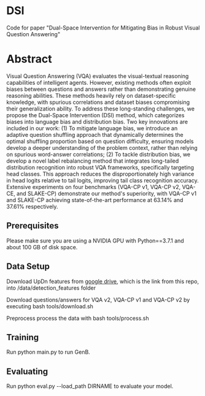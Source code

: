 # DSI
Code for paper "Dual-Space Intervention for Mitigating Bias in Robust Visual Question Answering"

# Abstract


Visual Question Answering (VQA) evaluates the visual-textual reasoning capabilities of intelligent agents. However, existing methods often exploit biases between questions and answers rather than demonstrating genuine reasoning abilities. These methods heavily rely on dataset-specific knowledge, with spurious correlations and dataset biases compromising their generalization ability. To address these long-standing challenges, we propose the Dual-Space Intervention (DSI) method, which categorizes biases into language bias and distribution bias. Two key innovations are included in our work: (1) To mitigate language bias, we introduce an adaptive question shuffling approach that dynamically determines the optimal shuffling proportion based on question difficulty, ensuring models develop a deeper understanding of the problem context, rather than relying on spurious word-answer correlations; (2) To tackle distribution bias, we develop a novel label rebalancing method that integrates long-tailed distribution recognition into robust VQA frameworks, specifically targeting head classes. This approach reduces the disproportionately high variance in head logits relative to tail logits, improving tail class recognition accuracy. Extensive experiments on four benchmarks (VQA-CP v1, VQA-CP v2, VQA-CE, and SLAKE-CP) demonstrate our method's superiority, with VQA-CP v1 and SLAKE-CP achieving state-of-the-art performance at 63.14\% and 37.61\% respectively. 


## Prerequisites
Please make sure you are using a NVIDIA GPU with Python==3.7.1 and about 100 GB of disk space.


## Data Setup
Download UpDn features from [google drive](https://drive.google.com/drive/folders/111ipuYC0BeprYZhHXLzkRGeYAHcTT0WR), which is the link from this repo, into /data/detection_features folder

Download questions/answers for VQA v2, VQA-CP v1 and VQA-CP v2 by executing bash tools/download.sh

Preprocess process the data with bash tools/process.sh

## Training
Run python main.py to run GenB.

## Evaluating
Run python eval.py --load_path DIRNAME to evaluate your model.
